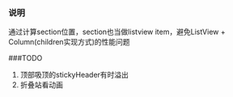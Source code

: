 ### 说明

 通过计算section位置，section也当做listview item，避免ListView + Column(children实现方式)的性能问题

###TODO
1. 顶部吸顶的stickyHeader有时溢出
2. 折叠站看动画
